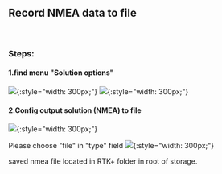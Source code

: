 ## Record NMEA data to file

<br>


### Steps:

#### 1.find menu "Solution options"
![](images/output-bt-1.png){:style="width: 300px;"}  ![](images/output-bt-2.png){:style="width: 300px;"}

#### 2.Config output solution (NMEA) to file

![](images/output-bt-3.png){:style="width: 300px;"}  

Please choose "file" in "type" field
![](images/output-bt-4.png){:style="width: 300px;"}

saved nmea file located in RTK+ folder in root of storage.